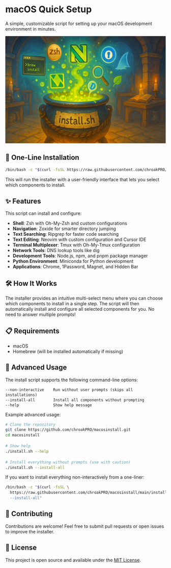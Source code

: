 # macOS Quick Setup

A simple, customizable script for setting up your macOS development environment in
minutes.

![macOS Quick Setup](images/banner.png)

## 🚀 One-Line Installation

```bash
/bin/bash -c "$(curl -fsSL https://raw.githubusercontent.com/chroakPRO/macosinstall/main/install.sh)"
```

This will run the installer with a user-friendly interface that lets you select
which components to install.

## ✨ Features

This script can install and configure:

- **Shell**: Zsh with Oh-My-Zsh and custom configurations
- **Navigation**: Zoxide for smarter directory jumping
- **Text Searching**: Ripgrep for faster code searching
- **Text Editing**: Neovim with custom configuration and Cursor IDE
- **Terminal Multiplexer**: Tmux with Oh-My-Tmux configuration
- **Network Tools**: DNS lookup tools like dig
- **Development Tools**: Node.js, npm, and pnpm package manager
- **Python Environment**: Miniconda for Python development
- **Applications**: Chrome, 1Password, Magnet, and Hidden Bar

## 🛠️ How It Works

The installer provides an intuitive multi-select menu where you can choose which
components to install in a single step. The script will then automatically install
and configure all selected components for you. No need to answer multiple prompts!

## 📋 Requirements

- macOS
- Homebrew (will be installed automatically if missing)

## 🔄 Advanced Usage

The install script supports the following command-line options:

```text
--non-interactive    Run without user prompts (skips all installations)
--install-all        Install all components without prompting
--help               Show help message
```

Example advanced usage:

```bash
# Clone the repository
git clone https://github.com/chroakPRO/macosinstall.git
cd macosinstall

# Show help
./install.sh --help

# Install everything without prompts (use with caution)
./install.sh --install-all
```

If you want to install everything non-interactively from a one-liner:

```bash
/bin/bash -c "$(curl -fsSL \
  https://raw.githubusercontent.com/chroakPRO/macosinstall/main/install.sh) \
  --install-all"
```

## 🤝 Contributing

Contributions are welcome! Feel free to submit pull requests or open issues to
improve the installer.

## 📝 License


This project is open source and available under the [MIT License](LICENSE).

